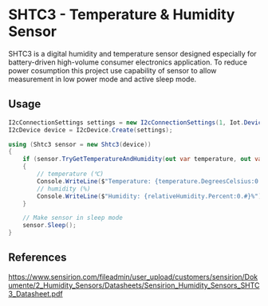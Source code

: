 # SHTC3 - Temperature & Humidity Sensor

SHTC3 is a digital humidity and temperature sensor designed especially for battery-driven high-volume consumer electronics application.
To reduce power cosumption this project use capability of sensor to allow measurement in low power mode and active sleep mode.

## Usage

```C#
I2cConnectionSettings settings = new I2cConnectionSettings(1, Iot.Device.Shtc3.Shtc3.DefaultI2cAddress);
I2cDevice device = I2cDevice.Create(settings);

using (Shtc3 sensor = new Shtc3(device))
{
    if (sensor.TryGetTemperatureAndHumidity(out var temperature, out var relativeHumidity))
    {
        // temperature (℃)
        Console.WriteLine($"Temperature: {temperature.DegreesCelsius:0.#}\u00B0C");
        // humidity (%)
        Console.WriteLine($"Humidity: {relativeHumidity.Percent:0.#}%");
    }

    // Make sensor in sleep mode
    sensor.Sleep();
}
```

## References
https://www.sensirion.com/fileadmin/user_upload/customers/sensirion/Dokumente/2_Humidity_Sensors/Datasheets/Sensirion_Humidity_Sensors_SHTC3_Datasheet.pdf
